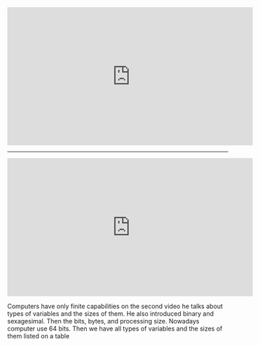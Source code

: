 <iframe width="560" height="315" src="https://www.youtube.com/embed/xakIWgCcwN8?si=Ql0AvyKVUaxz53U0" title="YouTube video player" frameborder="0" allow="accelerometer; autoplay; clipboard-write; encrypted-media; gyroscope; picture-in-picture; web-share" referrerpolicy="strict-origin-when-cross-origin" allowfullscreen></iframe>

---

<iframe width="560" height="315" src="https://www.youtube.com/embed/jUz-WTY58NY?si=-8tawPMUtVBdCycu" title="YouTube video player" frameborder="0" allow="accelerometer; autoplay; clipboard-write; encrypted-media; gyroscope; picture-in-picture; web-share" referrerpolicy="strict-origin-when-cross-origin" allowfullscreen></iframe>

Computers have only finite capabilities
on the second video he talks about types of variables and the sizes of them. He also introduced binary and sexagesimal. Then the bits, bytes, and processing size. Nowadays computer use 64 bits.
Then we have all types of variables and the sizes of them listed on a table